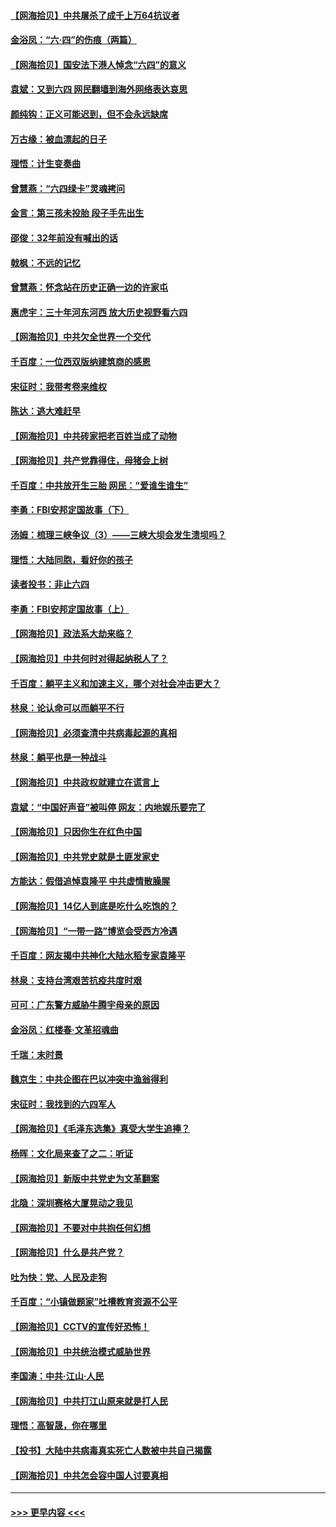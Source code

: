 #### [【网海拾贝】中共屠杀了成千上万64抗议者](../pages/nsc993/n13002713.md?t=06080452) 
#### [金浴凤：“六·四”的伤痕（两篇）](../pages/nsc993/n13001719.md?t=06080452) 
#### [【网海拾贝】国安法下港人悼念“六四”的意义](../pages/nsc993/n13001039.md?t=06080452) 
#### [袁斌：又到六四 网民翻墙到海外网络表达哀思](../pages/nsc993/n13000995.md?t=06080452) 
#### [颜纯钩：正义可能迟到，但不会永远缺席](../pages/nsc993/n13000920.md?t=06080452) 
#### [万古缘：被血漂起的日子](../pages/nsc993/n13000914.md?t=06080452) 
#### [理悟：计生变奏曲](../pages/nsc993/n13000414.md?t=06080452) 
#### [曾慧燕：“六四绿卡”灵魂拷问](../pages/nsc993/n13000277.md?t=06080452) 
#### [金言：第三孩未投胎 段子手先出生](../pages/nsc993/n13000215.md?t=06080452) 
#### [邵俊：32年前没有喊出的话](../pages/nsc993/n13000181.md?t=06080452) 
#### [戟枫：不远的记忆](../pages/nsc993/n13000121.md?t=06080452) 
#### [曾慧燕：怀念站在历史正确一边的许家屯](../pages/nsc993/n13000073.md?t=06080452) 
#### [惠虎宇：三十年河东河西 放大历史视野看六四](../pages/nsc993/n13000018.md?t=06080452) 
#### [【网海拾贝】中共欠全世界一个交代](../pages/nsc993/n12998706.md?t=06080452) 
#### [千百度：一位西双版纳建筑商的感恩](../pages/nsc993/n12998487.md?t=06080452) 
#### [宋征时：我带考卷来维权](../pages/nsc993/n12994088.md?t=06080452) 
#### [陈达：逃大难赶早](../pages/nsc993/n12993569.md?t=06080452) 
#### [【网海拾贝】中共砖家把老百姓当成了动物](../pages/nsc993/n12993483.md?t=06080452) 
#### [【网海拾贝】共产党靠得住，母猪会上树](../pages/nsc993/n12990730.md?t=06080452) 
#### [千百度：中共放开生三胎 网民：“爱谁生谁生”](../pages/nsc993/n12990644.md?t=06080452) 
#### [李勇：FBI安邦定国故事（下）](../pages/nsc993/n12987854.md?t=06080452) 
#### [汤姆：梳理三峡争议（3）——三峡大坝会发生溃坝吗？](../pages/nsc993/n12989806.md?t=06080452) 
#### [理悟：大陆同胞，看好你的孩子](../pages/nsc993/n12989778.md?t=06080452) 
#### [读者投书：非止六四](../pages/nsc993/n12989673.md?t=06080452) 
#### [李勇：FBI安邦定国故事（上）](../pages/nsc993/n12987749.md?t=06080452) 
#### [【网海拾贝】政法系大劫来临？](../pages/nsc993/n12987596.md?t=06080452) 
#### [【网海拾贝】中共何时对得起纳税人了？](../pages/nsc993/n12985578.md?t=06080452) 
#### [千百度：躺平主义和加速主义，哪个对社会冲击更大？](../pages/nsc993/n12985512.md?t=06080452) 
#### [林泉：论认命可以而躺平不行](../pages/nsc993/n12985505.md?t=06080452) 
#### [【网海拾贝】必须查清中共病毒起源的真相](../pages/nsc993/n12984276.md?t=06080452) 
#### [林泉：躺平也是一种战斗](../pages/nsc993/n12984194.md?t=06080452) 
#### [【网海拾贝】中共政权就建立在谎言上](../pages/nsc993/n12981880.md?t=06080452) 
#### [袁斌：“中国好声音”被叫停 网友：内地娱乐要完了](../pages/nsc993/n12981826.md?t=06080452) 
#### [【网海拾贝】只因你生在红色中国](../pages/nsc993/n12979096.md?t=06080452) 
#### [【网海拾贝】中共党史就是土匪发家史](../pages/nsc993/n12976478.md?t=06080452) 
#### [方能达：假借追悼袁隆平 中共虚情散臊腥](../pages/nsc993/n12976396.md?t=06080452) 
#### [【网海拾贝】14亿人到底是吃什么吃饱的？](../pages/nsc993/n12974125.md?t=06080452) 
#### [【网海拾贝】“一带一路”博览会受西方冷遇](../pages/nsc993/n12971787.md?t=06080452) 
#### [千百度：网友揭中共神化大陆水稻专家袁隆平](../pages/nsc993/n12971733.md?t=06080452) 
#### [林泉：支持台湾艰苦抗疫共度时艰](../pages/nsc993/n12971350.md?t=06080452) 
#### [可可：广东警方威胁牛腾宇母亲的原因](../pages/nsc993/n12971100.md?t=06080452) 
#### [金浴凤：红楼春·文革招魂曲](../pages/nsc993/n12970354.md?t=06080452) 
#### [千瑞：末时景](../pages/nsc993/n12970337.md?t=06080452) 
#### [魏京生：中共企图在巴以冲突中渔翁得利](../pages/nsc993/n12970286.md?t=06080452) 
#### [宋征时：我找到的六四军人](../pages/nsc993/n12970213.md?t=06080452) 
#### [【网海拾贝】《毛泽东选集》真受大学生追捧？](../pages/nsc993/n12968779.md?t=06080452) 
#### [杨晖：文化局来查了之二：听证](../pages/nsc993/n12966528.md?t=06080452) 
#### [【网海拾贝】新版中共党史为文革翻案](../pages/nsc993/n12967526.md?t=06080452) 
#### [北隐：深圳赛格大厦晃动之我见](../pages/nsc993/n12967393.md?t=06080452) 
#### [【网海拾贝】不要对中共抱任何幻想](../pages/nsc993/n12965222.md?t=06080452) 
#### [【网海拾贝】什么是共产党？](../pages/nsc993/n12962781.md?t=06080452) 
#### [吐为快：党、人民及走狗](../pages/nsc993/n12962747.md?t=06080452) 
#### [千百度：“小镇做题家”吐槽教育资源不公平](../pages/nsc993/n12962705.md?t=06080452) 
#### [【网海拾贝】CCTV的宣传好恐怖！](../pages/nsc993/n12959984.md?t=06080452) 
#### [【网海拾贝】中共统治模式威胁世界](../pages/nsc993/n12957622.md?t=06080452) 
#### [李国涛：中共‧江山‧人民](../pages/nsc993/n12957502.md?t=06080452) 
#### [【网海拾贝】中共打江山原来就是打人民](../pages/nsc993/n12954345.md?t=06080452) 
#### [理悟：高智晟，你在哪里](../pages/nsc993/n12953115.md?t=06080452) 
#### [【投书】大陆中共病毒真实死亡人数被中共自己揭露](../pages/nsc993/n12953050.md?t=06080452) 
#### [【网海拾贝】中共怎会容中国人讨要真相](../pages/nsc993/n12952161.md?t=06080452) 

----
#### [ >>> 更早内容 <<< ](../indexes/nsc993-earlier.md)
